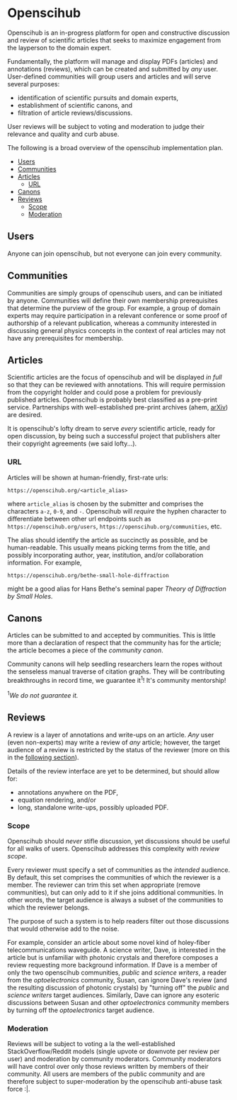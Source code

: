 # Openscihub

Openscihub is an in-progress platform for open and constructive discussion
and review of scientific articles that seeks to maximize engagement from the
layperson to the domain expert.

Fundamentally, the platform will manage and display PDFs (articles) and
annotations (reviews), which can be created and submitted by *any* user.
User-defined communities will group users and articles and will serve several
purposes:

- identification of scientific pursuits and domain experts,
- establishment of scientific canons, and
- filtration of article reviews/discussions.

User reviews will be subject to voting and moderation to judge their relevance
and quality and curb abuse.

The following is a broad overview of the openscihub implementation
plan.

- [Users](#users)
- [Communities](#communities)
- [Articles](#articles)
  - [URL](#url)
- [Canons](#canons)
- [Reviews](#reviews)
  - [Scope](#scope)
  - [Moderation](#moderation)

## Users

Anyone can join openscihub, but not everyone can join every community.

## Communities

Communities are simply groups of openscihub users, and can be initiated by
anyone. Communities will define their own membership prerequisites that
determine the purview of the group. For example, a group of domain experts may
require participation in a relevant conference or some proof of authorship of a
relevant publication, whereas a community interested in discussing general
physics concepts in the context of real articles may not have any prerequisites
for membership.

## Articles

Scientific articles are the focus of openscihub and will be displayed *in full*
so that they can be reviewed with annotations. This will require permission
from the copyright holder and could pose a problem for previously published
articles. Openscihub is probably best classified as a pre-print service.
Partnerships with well-established pre-print archives (ahem,
[arXiv](arxiv.org)) are desired.

It is openscihub's lofty dream to serve *every* scientific article, ready for
open discussion, by being such a successful project that publishers alter their
copyright agreements (we said lofty...).

### URL

Articles will be shown at human-friendly, first-rate urls:

```
https://openscihub.org/<article_alias>
```

where `article_alias` is chosen by the submitter and comprises
the characters `a-z`, `0-9`, and `-`.  Openscihub will *require* the hyphen
character to differentiate between other url endpoints such as
`https://openscihub.org/users`, `https://openscihub.org/communities`, etc.

The alias should identify the article as succinctly as possible, and be
human-readable. This usually means picking terms from the title, and possibly
incorporating author, year, institution, and/or collaboration information. For
example,

```
https://openscihub.org/bethe-small-hole-diffraction
```

might be a good alias for Hans Bethe's seminal paper *Theory of Diffraction by
Small Holes*.

## Canons

Articles can be submitted to and accepted by communities. This is little more
than a declaration of respect that the community has for the article; the
article becomes a piece of the *community canon*.

Community canons will help seedling researchers learn the ropes without the
senseless manual traverse of citation graphs. They will be contributing
breakthroughs in record time, we guarantee it<sup>1</sup>! It's community
mentorship!

<sup>1</sup>*We do not guarantee it.*

## Reviews

A review is a layer of annotations and write-ups on an article. *Any* user (even
non-experts) may write a review of *any* article; however, the target audience of
a review is restricted by the status of the reviewer (more on this in the
[following section](#review-scope)).

Details of the review interface are yet to be determined, but should allow for:

- annotations anywhere on the PDF,
- equation rendering, and/or
- long, standalone write-ups, possibly uploaded PDF.


### Scope

Openscihub should *never* stifle discussion, yet discussions should be useful
for all walks of users. Openscihub addresses this complexity with
*review scope*.

Every reviewer must specify a set of communities as the *intended* audience.
By default, this set comprises the communities of which the reviewer is a
member. The reviewer can trim this set when appropriate (remove communities),
but can only add to it if she joins additional communities. In other words, the
target audience is always a subset of the communities to which the reviewer
belongs.

The purpose of such a system is to help readers filter out those discussions
that would otherwise add to the noise.

For example, consider an article about some novel kind of holey-fiber
telecommunications waveguide. A science writer, Dave, is interested in the
article but is unfamiliar with photonic crystals and therefore composes a
review requesting more background information.  If Dave is a member of only the
two openscihub communities, *public* and *science writers*, a reader from the
*optoelectronics* community, Susan, can ignore Dave's review
(and the resulting discussion of photonic crystals) by "turning off" the
*public* and *science writers* target audiences. Similarly, Dave can ignore any
esoteric discussions between Susan and other *optoelectronics* community
members by turning off the *optoelectronics* target audience.

### Moderation

Reviews will be subject to voting a la the well-established
StackOverflow/Reddit models (single upvote or downvote per review per user) and
moderation by community moderators. Community moderators will have control over
only those reviews written by members of their community. All users are members
of the public community and are therefore subject to super-moderation by the
openscihub anti-abuse task force :|.
